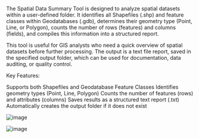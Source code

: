 The Spatial Data Summary Tool is designed to analyze spatial datasets within a user-defined folder. It identifies all Shapefiles (.shp) and feature classes within Geodatabases (.gdb), determines their geometry type (Point, Line, or Polygon), counts the number of rows (features) and columns (fields), and compiles this information into a structured report.


This tool is useful for GIS analysts who need a quick overview of spatial datasets before further processing. The output is a text file report, saved in the specified output folder, which can be used for documentation, data auditing, or quality control.


Key Features:


Supports both Shapefiles and Geodatabase Feature Classes
Identifies geometry types (Point, Line, Polygon)
Counts the number of features (rows) and attributes (columns)
Saves results as a structured text report (.txt)
Automatically creates the output folder if it does not exist


![image](https://github.com/user-attachments/assets/ea464d34-6262-4f02-911f-b9955c984929)


![image](https://github.com/user-attachments/assets/4fc60726-4217-48b4-bcad-abfc0cabf7fa)
